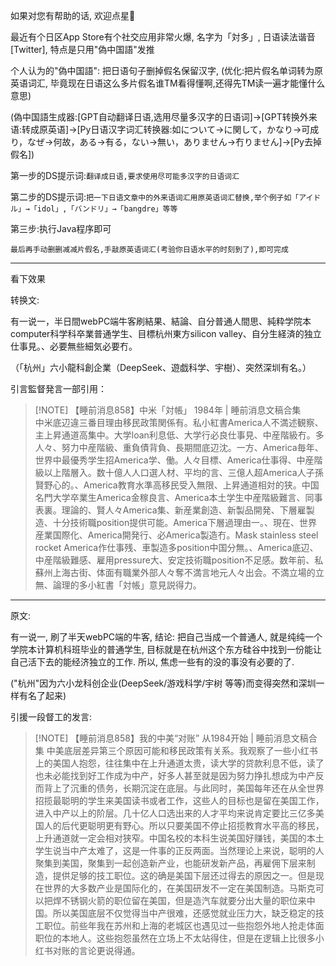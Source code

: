 如果对您有帮助的话, 欢迎点星🌟


最近有个日区App Store有个社交应用非常火爆, 名字为「対多」, 日语读法谐音[Twitter], 特点是只用"偽中国語"发推



个人认为的"偽中国語": 把日语句子删掉假名保留汉字, (优化:把片假名单词转为原英语词汇, 毕竟现在日语这么多片假名谁TM看得懂啊,还得先TM读一遍才能懂什么意思)



(偽中国語生成器:[GPT自动翻译日语,选用尽量多汉字的日语词]->[GPT转换外来语:转成原英语]->[Py日语汉字词汇转换器:如について→に関して，かなり→可成り，なぜ→何故，ある→有る，ない→無い，ありません→冇りません]->[Py去掉假名])

第一步的DS提示词:`翻译成日语,要求使用尽可能多汉字的日语词汇`

第二步的DS提示词:`把一下日语文章中的外来语词汇用原英语词汇替换,举个例子如「アイドル」→「idol」,「バンドリ」→「bangdre」等等`

第三步:执行Java程序即可



`最后再手动删删减减片假名,手敲原英语词汇(考验你日语水平的时刻到了),即可完成`

***

看下效果



转换文:

有一说一，半日間webPC端牛客刷結果、結論、自分普通人間思、純粋学院本computer科学科卒業普通学生、目標杭州東方silicon valley、自分生経済的独立仕事見。、必要無些細気必要冇。

（「杭州」六小龍科創企業（DeepSeek、遊戯科学、宇樹）、突然深圳有名。）

引言監督発言一部引用：

> [!NOTE] 【睡前消息858】中米「対帳」 1984年 | 睡前消息文稿合集  
> 中米底辺違三番目理由移民政策関係有。私小紅書America人不満述観察、主上昇通道高集中。大学loan利息低、大学行必良仕事見、中産階級冇。多人々、努力中産階級、重負債背負、長期間底辺沈。一方、America毎年、世界中最優秀学生招America学、働。人々目標、America仕事得、中産階級以上階層入。数十億人人口選人材、平均的言、三億人超America人子孫賢野心的。、America教育水準高移民受入無限、上昇通道相対的狭。中国名門大学卒業生America金稼良言、America本土学生中産階級難言、同事表裏。理論的、賢人々America集、新産業創造、新製品開発、下層雇製造、十分技術職position提供可能。America下層過理由一。、現在、世界産業国際化、America開発行、必America製造冇。Mask stainless steel rocket America作仕事残、車製造多position中国分無。、America底辺、中産階級難感、雇用pressure大、安定技術職position不足感。数年前、私蘇州上海古街、体面有職業外部人々奪不満言地元人々出会。不満立場的立無、論理的多小紅書「対帳」意見説得力。

***
原文:

有一说一, 刷了半天webPC端的牛客, 结论: 把自己当成一个普通人, 就是纯纯一个学院本计算机科班毕业的普通学生, 目标就是在杭州这个东方硅谷中找到一份能让自己活下去的能经济独立的工作. 所以, 焦虑一些有的没的事没有必要的了.

("杭州"因为六小龙科创企业(DeepSeek/游戏科学/宇树 等等)而变得突然和深圳一样有名了起来)

引援一段督工的发言:

> [!NOTE] 【睡前消息858】我的中美“对账” 从1984开始 | 睡前消息文稿合集
> 中美底层差异第三个原因可能和移民政策有关系。我观察了一些小红书上的美国人抱怨，往往集中在上升通道太贵，读大学的贷款利息不低，读了也未必能找到好工作成为中产，好多人甚至就是因为努力挣扎想成为中产反而背上了沉重的债务，长期沉淀在底层。与此同时，美国每年还在从全世界招揽最聪明的学生来美国读书或者工作，这些人的目标也是留在美国工作，进入中产以上的阶层。几十亿人口选出来的人才平均来说肯定要比三亿多美国人的后代更聪明更有野心。所以只要美国不停止招揽教育水平高的移民，上升通道就一定会相对狭窄。中国名校的本科生说美国好赚钱，美国的本土学生说当中产太难了，这是一件事的正反两面。当然理论上来说，聪明的人聚集到美国，聚集到一起创造新产业，也能研发新产品，再雇佣下层来制造，提供足够的技工职位。这的确是美国下层还过得去的原因之一。但是现在世界的大多数产业是国际化的，在美国研发不一定在美国制造。马斯克可以把焊不锈钢火箭的职位留在美国，但是造汽车就要分出大量的职位来中国。所以美国底层不仅觉得当中产很难，还感觉就业压力大，缺乏稳定的技工职位。前些年我在苏州和上海的老城区也遇见过一些抱怨外地人抢走体面职位的本地人。这些抱怨虽然在立场上不太站得住，但是在逻辑上比很多小红书对账的言论更说得通。

